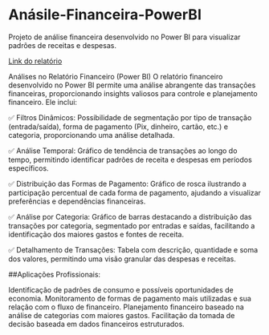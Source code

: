 # Anásile-Financeira-PowerBI
Projeto de análise financeira desenvolvido no Power BI para visualizar padrões de receitas e despesas.


[Link do relatório](https://app.powerbi.com/view?r=eyJrIjoiMThhNDhjMmYtNzQyZi00OGU5LTk1ZTktM2Y3ZDg5MDAzODE0IiwidCI6IjY1ODQ3OGU5LTQxYjItNGZkNi1hNDkxLTlmYWNkZTBhNzVkNiJ9)

Análises no Relatório Financeiro (Power BI)
O relatório financeiro desenvolvido no Power BI permite uma análise abrangente das transações financeiras, proporcionando insights valiosos para controle e planejamento financeiro. Ele inclui:

✅ Filtros Dinâmicos: Possibilidade de segmentação por tipo de transação (entrada/saída), forma de pagamento (Pix, dinheiro, cartão, etc.) e categoria, proporcionando uma análise detalhada.

✅ Análise Temporal: Gráfico de tendência de transações ao longo do tempo, permitindo identificar padrões de receita e despesas em períodos específicos.

✅ Distribuição das Formas de Pagamento: Gráfico de rosca ilustrando a participação percentual de cada forma de pagamento, ajudando a visualizar preferências e dependências financeiras.

✅ Análise por Categoria: Gráfico de barras destacando a distribuição das transações por categoria, segmentado por entradas e saídas, facilitando a identificação dos maiores gastos e fontes de receita.

✅ Detalhamento de Transações: Tabela com descrição, quantidade e soma dos valores, permitindo uma visão granular das despesas e receitas.

##Aplicações Profissionais:

Identificação de padrões de consumo e possíveis oportunidades de economia.
Monitoramento de formas de pagamento mais utilizadas e sua relação com o fluxo de financeiro.
Planejamento financeiro baseado na análise de categorias com maiores gastos.
Facilitação da tomada de decisão baseada em dados financeiros estruturados.
